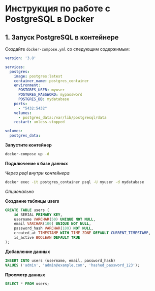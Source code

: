 # Инструкция по работе с PostgreSQL в Docker

## 1. Запуск PostgreSQL в контейнере

Создайте `docker-compose.yml` со следующим содержимым:

```yaml
version: '3.8'

services:
  postgres:
    image: postgres:latest
    container_name: postgres_container
    environment:
      POSTGRES_USER: myuser
      POSTGRES_PASSWORD: mypassword
      POSTGRES_DB: mydatabase
    ports:
      - "5432:5432"
    volumes:
      - postgres_data:/var/lib/postgresql/data
    restart: unless-stopped

volumes:
  postgres_data:
```

**Запустите контейнер**
```bash
docker-compose up -d
```

**Подключение к базе данных**

*Через psql внутри контейнера*

```bash
docker exec -it postgres_container psql -U myuser -d mydatabase
```
*Опционально*

**Создание таблицы users**

```sql
CREATE TABLE users (
    id SERIAL PRIMARY KEY,
    username VARCHAR(50) UNIQUE NOT NULL,
    email VARCHAR(100) UNIQUE NOT NULL,
    password_hash VARCHAR(100) NOT NULL,
    created_at TIMESTAMP WITH TIME ZONE DEFAULT CURRENT_TIMESTAMP,
    is_active BOOLEAN DEFAULT TRUE
);
```
**Добавление данных**
```sql
INSERT INTO users (username, email, password_hash) 
VALUES ('admin', 'admin@example.com', 'hashed_password_123');
```

**Просмотр данных**
```sql
SELECT * FROM users;
```